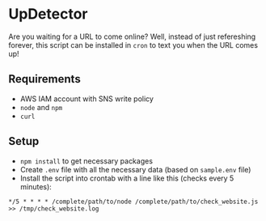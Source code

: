 # UpDetector

Are you waiting for a URL to come online? Well, instead of just refereshing forever, this script can be installed in `cron` to text you when the URL comes up!

## Requirements
* AWS IAM account with SNS write policy
* `node` and `npm`
* `curl`

## Setup
* `npm install` to get necessary packages
* Create `.env` file with all the necessary data (based on `sample.env` file)
* Install the script into crontab with a line like this (checks every 5 minutes):

`*/5 * * * * /complete/path/to/node /complete/path/to/check_website.js >> /tmp/check_website.log`

